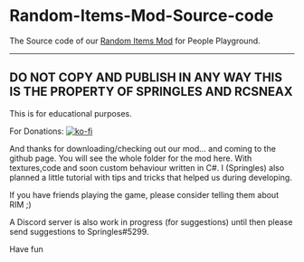 # Random-Items-Mod-Source-code
The Source code of our [Random Items Mod](https://steamcommunity.com/sharedfiles/filedetails/?id=2888175208&searchtext=random+items+mod) for People Playground.

----------------------------------------------------   
DO NOT COPY AND PUBLISH IN ANY WAY
THIS IS THE PROPERTY OF SPRINGLES AND RCSNEAX
----------------------------------------------------   
This is for educational purposes.


For Donations: [![ko-fi](https://ko-fi.com/img/githubbutton_sm.svg)](https://ko-fi.com/J3J0BLEJ4)


And thanks for downloading/checking out our mod... and coming to the github page.
You will see the whole folder for the mod here. With textures,code and soon custom behaviour written in C#.
I (Springles) also planned a little tutorial with tips and tricks that helped us during developing.

If you have friends playing the game, please consider telling them about RIM ;)

A Discord server is also work in progress (for suggestions) until then please send suggestions to Springles#5299.

Have fun
 

